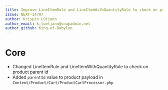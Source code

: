 ```yaml
---
title: Improve LineItemRule and LineItemWithQuantityRule to check on product parent id
issue: NEXT-14707
author: Krispin Lütjann
author_email: k.luetjann@snapadmin.net
author_github: King-of-Babylon
---
```

# Core
* Changed LineItemRule and LineItemWithQuantityRule to check on product parent id
* Added `parentId` value to product payload in `Content/Product/Cart/ProductCartProcessor.php`
